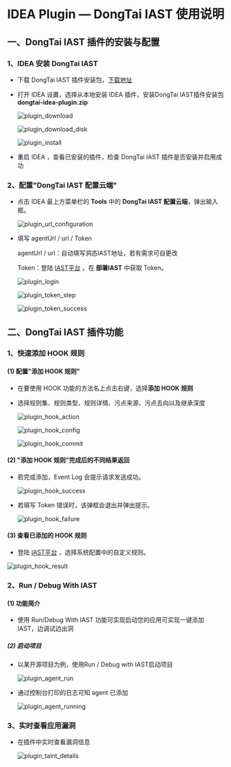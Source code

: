 #  IDEA Plugin — DongTai IAST 使用说明

<h2 id="1">一、DongTai IAST 插件的安装与配置</h3>

###  1、IDEA 安装 DongTai IAST

- 下载 DongTai IAST 插件安装包，[下载地址](https://github.com/HXSecurity/DongTai-Plugin-IDEA/releases/download/v1.0/DongTai-Plugin-IDEA.zip)

- 打开 IDEA 设置，选择从本地安装 IDEA 插件，安装DongTai IAST插件安装包**dongtai-idea-plugin.zip**
  
  ![plugin_download](../../doc/assets/features/plugin_download.png)

  ![plugin_download_disk](../../doc/assets/features/plugin_download_disk.png)
  
  ![plugin_install](../assets/features/plugin_installs.png)

- 重启 IDEA ，查看已安装的插件，检查 DongTai IAST 插件是否安装并启用成功

###  2、配置"DongTai IAST 配置云端"

- 点击 IDEA 最上方菜单栏的 **Tools** 中的 **DongTai IAST 配置云端**，弹出输入框。
  
  ![plugin_url_configuration](../assets/features/plugin_url_configs.png)

- 填写 agentUrl / url / Token
  
  agentUrl / url：自动填写洞态IAST地址，若有需求可自更改
  
  Token：登陆 [IAST平台](https://iast.huoxian.cn/login) ，在 **部署IAST** 中获取 Token。
  
  ![plugin_login](../../doc/assets/features/plugin_login.png)
  
  ![plugin_token_step](../../doc/assets/features/plugin_token_step.png)
  
  ![plugin_token_success](../../doc/assets/features/plugin_token_success.png)

<h2 id="2">二、DongTai IAST 插件功能</h3>

### 1、快速添加 HOOK 规则

####  (1) 配置"添加 HOOK 规则"

- 在要使用 HOOK 功能的方法名上点击右键，选择**添加 HOOK 规则**

- 选择规则集、规则类型、规则详情、污点来源、污点去向以及继承深度
    
    ![plugin_hook_action](../../doc/assets/features/plugin_hook_action.png)
    
    ![plugin_hook_config](../../doc/assets/features/plugin_hook_config.png)
    
    ![plugin_hook_commit](../../doc/assets/features/plugin_hook_commit.png)

####  (2) "添加 HOOK 规则"完成后的不同结果返回

- 若完成添加，Event Log 会提示请求发送成功。
  
  ![plugin_hook_success](../../doc/assets/features/plugin_hook_success.png)
  
- 若填写 Token 错误时，该弹框会退出并弹出提示。
  
  ![plugin_hook_failure](../../doc/assets/features/plugin_hook_failure.png)

####  (3) 查看已添加的 HOOK 规则
  
 - 登陆 [IAST平台](https://iast.huoxian.cn/login) ，选择系统配置中的自定义规则。 

  ![plugin_hook_result](../../doc/assets/features/plugin_hook_result.png)

[comment]: <> (<h4 id="2">二、一键配置本地agent</h3>)
### 2、Run / Debug With IAST

####  (1) 功能简介

- 使用 Run/Debug With IAST 功能可实现启动您的应用可实现一键添加 IAST，边调试边出洞

##### (2) 启动项目

- 以某开源项目为例，使用Run / Debug with IAST启动项目

  ![plugin_agent_run](../../doc/assets/features/plugin_run_debug_app.png)
  
- 通过控制台打印的日志可知 agent 已添加
  
  ![plugin_agent_running](../../doc/assets/features/plugin_agent_add.png)

### 3、实时查看应用漏洞

- 在插件中实时查看漏洞信息

  ![plugin_taint_details](../../doc/assets/features/plugin_taint_details.png)










  
